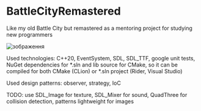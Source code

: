 # BattleCityRemastered
Like my old Battle City but remastered as a mentoring project for studying new programmers

![зображення](https://github.com/roma4004/BattleCityRemastered/assets/16146920/10f3de05-6c19-4f89-a54b-19a7cb66d90e)

Used technologies:
C++20,
EventSystem,
SDL,
SDL_TTF,
google unit tests,
NuGet dependencies for *.sln and lib source for CMake, so it can be compiled for both CMake (CLion) or *.sln project (Rider, Visual Studio)

Used design patterns: 
observer, 
strategy, 
IoC

TODO: 
use SDL_Image for texture,
SDL_Mixer for sound,
QuadThree for collision detection,
patterns lightweight for images
